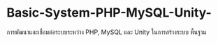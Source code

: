 # Basic-System-PHP-MySQL-Unity-
การพัฒนาและเชื่อมต่อระบบระหว่าง PHP, MySQL และ Unity ในการสร้างระบบ พื้นฐาน
